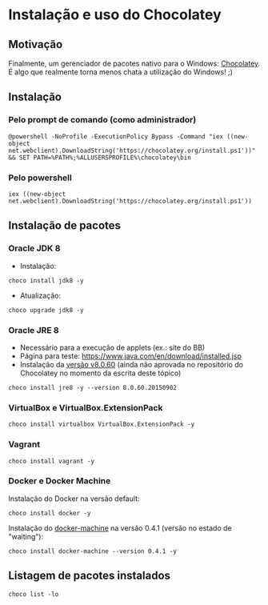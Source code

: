 # Instalação e uso do Chocolatey

## Motivação

Finalmente, um gerenciador de pacotes nativo para o Windows: [Chocolatey](http://chocolatey.org). É algo que realmente torna menos chata a utilização do Windows! ;)

## Instalação

### Pelo prompt de comando (como administrador)

```
@powershell -NoProfile -ExecutionPolicy Bypass -Command "iex ((new-object net.webclient).DownloadString('https://chocolatey.org/install.ps1'))" && SET PATH=%PATH%;%ALLUSERSPROFILE%\chocolatey\bin
```

### Pelo powershell

```
iex ((new-object net.webclient).DownloadString('https://chocolatey.org/install.ps1'))
```

## Instalação de pacotes

### Oracle JDK 8

* Instalação:
```
choco install jdk8 -y
```
* Atualização:
```
choco upgrade jdk8 -y
```

### Oracle JRE 8

* Necessário para a execução de applets (ex.: site do BB)
* Página para teste: https://www.java.com/en/download/installed.jsp
* Instalação da [versão v8.0.60](https://chocolatey.org/packages/jre8/8.0.60.20150902) (ainda não aprovada no repositório do Chocolatey no momento da escrita deste tópico)
```
choco install jre8 -y --version 8.0.60.20150902
```

### VirtualBox e VirtualBox.ExtensionPack

```
choco install virtualbox VirtualBox.ExtensionPack -y
```

### Vagrant

```
choco install vagrant -y
```

### Docker e Docker Machine

Instalação do Docker na versão default:

```
choco install docker -y
```

Instalação do [docker-machine](https://chocolatey.org/packages/docker-machine) na versão 0.4.1 (versão no estado de "waiting"):

```
choco install docker-machine --version 0.4.1 -y
```

## Listagem de pacotes instalados

```
choco list -lo
```
